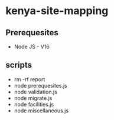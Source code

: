 # kenya-site-mapping

## Prerequesites

- Node JS - V16

## scripts
- rm -rf report
- node prerequesites.js
- node validation.js
- node migrate.js
- node facilities.js
- node miscellaneous.js
